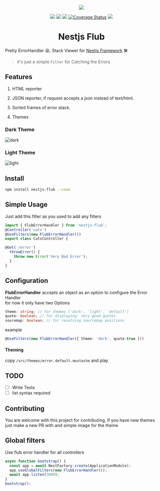 <p align="center"><img src="https://avatars1.githubusercontent.com/u/43827489?s=400&u=45ac0ac47d40b6d8f277c96bdf00244c10508aef&v=4"/></p>
<p align="center">
    <a href="https://travis-ci.org/nestjsx/nestjs-flub"><img src="https://travis-ci.org/nestjsx/nestjs-flub.svg?branch=master"/></a>
    <a href="https://www.npmjs.com/package/nestjs-flub"><img src="https://img.shields.io/npm/v/nestjs-flub.svg"/></a>
    <a href="https://github.com/nestjsx/nestjs-flub/blob/master/LICENSE"><img src="https://img.shields.io/github/license/nestjsx/nestjs-flub.svg"/></a>
    <a href='https://coveralls.io/github/nestjsx/nestjs-flub?branch=master'><img src='https://coveralls.io/repos/github/nestjsx/nestjs-flub/badge.svg?branch=master' alt='Coverage Status' /></a>
    <a href="https://greenkeeper.io/"><img src="https://badges.greenkeeper.io/shekohex/nestjs-flub.svg"/></a>
</p>
<h1 align="center">Nestjs Flub</h1>

Pretty ErrorHandler 😫, Stack Viewer for [Nestjs Framework](https://nestjs.com/) 🛠️
> it's just a simple `Filter` for Catching the Errors

## Features

1. HTML reporter

2. JSON reporter, if request accepts a json instead of text/html.

3. Sorted frames of error stack.

4. Themes


### Dark Theme
![dark](https://files.gitter.im/nestjs/nestjs/qkqB/error-dark.png)

### Light Theme
![light](https://files.gitter.im/nestjs/nestjs/z6X6/error-light.png)

## Install

```bash
npm install nestjs-flub --save
```

## Simple Usage
Just add this filter as you used to add any filters
```typescript
import { FlubErrorHandler } from 'nestjs-flub';
@Controller('cats')
@UseFilters(new FlubErrorHandler())
export class CatsController { 

@Get('/error')
  throwError() {
    throw new Error('Very Bad Error');
  }
}

```

## Configuration 
 **FlubErrorHandler** accepts an object as an option to configure the Error Handler </br>
 for now it only have two Options
 ```typescript
theme: string; // for themes ['dark', 'light', 'default']
quote: boolean; // for displaying  very good quotes
souremap: boolean; // for resolving sourcemap positions
 ```
 example
 
 ```typescript
 @UseFilters(new FlubErrorHandler({ theme: 'dark', quote:true }))
 ```
 #### Theming
 
 copy `/src/themes/error.default.mustache` and play
 
 ## TODO 
- [ ] Write Tests
- [ ] list syntax required

 ## Contributing

You are welcome with this project for contributing,
If you have new themes just make a new PR with and simple image for the theme

## Global filters 

Use flub error handler for all controllers 

```typescript 
async function bootstrap() {
  const app = await NestFactory.create(ApplicationModule);
  app.useGlobalFilters(new FlubErrorHandler());
  await app.listen(3000);
}
bootstrap();
